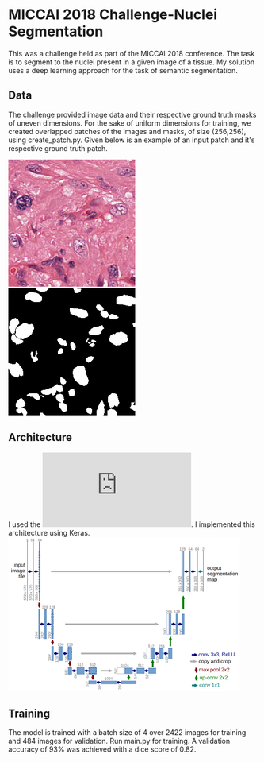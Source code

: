 # MICCAI 2018 Challenge-Nuclei Segmentation
This was a challenge held as part of the MICCAI 2018 conference. The task is to segment to the nuclei present in a given image of a tissue.
My solution uses a deep learning approach for the task of semantic segmentation.

## Data
The challenge provided image data and their respective ground truth masks of uneven dimensions. For the sake of uniform dimensions for training, we created overlapped patches of the images and masks, of size (256,256), using create_patch.py. Given below is an example of an input patch and it's respective ground truth patch.

![Input Image](/images/image.png)                  ![Ground Truth mask](/images/mask.png)

## Architecture
I used the ![UNet architecture for the task of semantic segmentation](https://arxiv.org/pdf/1505.04597.pdf). I implemented this architecture using Keras.
![Architecture](/images/unet.png)
## Training
The model is trained with a batch size of 4 over 2422 images for training and 484 images for validation. Run main.py for training. A validation accuracy of 93% was achieved with a dice score of 0.82.


